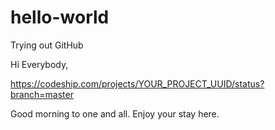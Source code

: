# hello-world
Trying out GitHub

Hi Everybody,

https://codeship.com/projects/YOUR_PROJECT_UUID/status?branch=master

Good morning to one and all. Enjoy your stay here.
